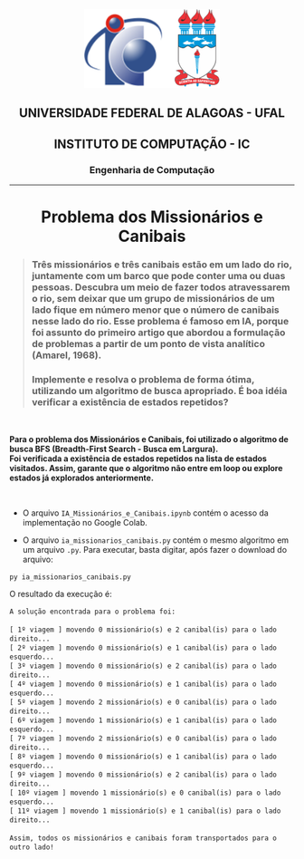 <center>

![logo](logo.png)

## UNIVERSIDADE FEDERAL DE ALAGOAS - UFAL 
## INSTITUTO DE COMPUTAÇÃO - IC
### Engenharia de Computação 

---
# Problema dos Missionários e Canibais

</center>

> ### Três missionários e três canibais estão em um lado do rio, juntamente com um barco que pode conter uma ou duas pessoas. Descubra um meio de fazer todos atravessarem o rio, sem deixar que um grupo de missionários de um lado fique em número menor que o número de canibais nesse lado do rio. Esse problema é famoso em IA, porque foi assunto do primeiro artigo que abordou a formulação de problemas a partir de um ponto de vista analítico (Amarel, 1968). 
> ### Implemente e resolva o problema de forma ótima, utilizando um algoritmo de busca apropriado. É boa idéia verificar a existência de estados repetidos?

<br />

**Para o problema dos Missionários e Canibais, foi utilizado o algoritmo de busca BFS (Breadth-First Search - Busca em Largura).** <br />
**Foi verificada a existência de estados repetidos na lista de estados visitados. Assim, garante que o algoritmo não entre em loop ou explore estados já explorados anteriormente.**

<br />

- O arquivo <code>IA_Missionários_e_Canibais.ipynb</code> contém o acesso da implementação no Google Colab.

- O arquivo <code>ia_missionarios_canibais.py</code> contém o mesmo algoritmo em um arquivo <code>.py</code>. Para executar, basta digitar, após fazer o download do arquivo:

```
py ia_missionarios_canibais.py
```

O resultado da execução é:

```
A solução encontrada para o problema foi:

[ 1º viagem ] movendo 0 missionário(s) e 2 canibal(is) para o lado direito...
[ 2º viagem ] movendo 0 missionário(s) e 1 canibal(is) para o lado esquerdo...
[ 3º viagem ] movendo 0 missionário(s) e 2 canibal(is) para o lado direito...
[ 4º viagem ] movendo 0 missionário(s) e 1 canibal(is) para o lado esquerdo...
[ 5º viagem ] movendo 2 missionário(s) e 0 canibal(is) para o lado direito...
[ 6º viagem ] movendo 1 missionário(s) e 1 canibal(is) para o lado esquerdo...
[ 7º viagem ] movendo 2 missionário(s) e 0 canibal(is) para o lado direito...
[ 8º viagem ] movendo 0 missionário(s) e 1 canibal(is) para o lado esquerdo...
[ 9º viagem ] movendo 0 missionário(s) e 2 canibal(is) para o lado direito...
[ 10º viagem ] movendo 1 missionário(s) e 0 canibal(is) para o lado esquerdo...
[ 11º viagem ] movendo 1 missionário(s) e 1 canibal(is) para o lado direito...

Assim, todos os missionários e canibais foram transportados para o outro lado!
```